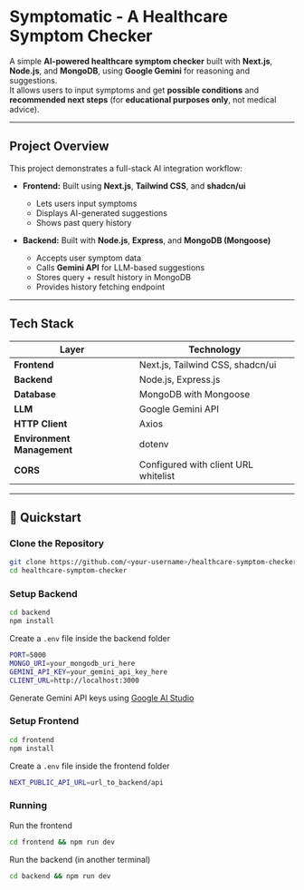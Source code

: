 # Symptomatic - A Healthcare Symptom Checker

A simple **AI-powered healthcare symptom checker** built with **Next.js**, **Node.js**, and **MongoDB**, using **Google Gemini** for reasoning and suggestions.  
It allows users to input symptoms and get **possible conditions** and **recommended next steps** (for **educational purposes only**, not medical advice).  

---

## Project Overview

This project demonstrates a full-stack AI integration workflow:

- **Frontend:** Built using **Next.js**, **Tailwind CSS**, and **shadcn/ui**  
  - Lets users input symptoms  
  - Displays AI-generated suggestions  
  - Shows past query history  

- **Backend:** Built with **Node.js**, **Express**, and **MongoDB (Mongoose)**  
  - Accepts user symptom data  
  - Calls **Gemini API** for LLM-based suggestions  
  - Stores query + result history in MongoDB  
  - Provides history fetching endpoint  

---

## Tech Stack

| Layer | Technology |
|--------|-------------|
| **Frontend** | Next.js, Tailwind CSS, shadcn/ui |
| **Backend** | Node.js, Express.js |
| **Database** | MongoDB with Mongoose |
| **LLM** | Google Gemini API |
| **HTTP Client** | Axios |
| **Environment Management** | dotenv |
| **CORS** | Configured with client URL whitelist |

---

## 🚀 Quickstart

### Clone the Repository

```bash
git clone https://github.com/<your-username>/healthcare-symptom-checker.git
cd healthcare-symptom-checker
```

### Setup Backend
```bash
cd backend
npm install
```

Create a `.env` file inside the backend folder
```bash
PORT=5000
MONGO_URI=your_mongodb_uri_here
GEMINI_API_KEY=your_gemini_api_key_here
CLIENT_URL=http://localhost:3000
```
Generate Gemini API keys using [Google AI Studio](https://aistudio.google.com/) 

### Setup Frontend
```bash
cd frontend
npm install
```

Create a `.env` file inside the frontend folder
```bash
NEXT_PUBLIC_API_URL=url_to_backend/api
```

### Running
Run the frontend
```bash
cd frontend && npm run dev
```
Run the backend 
(in another terminal)
```bash
cd backend && npm run dev
```

